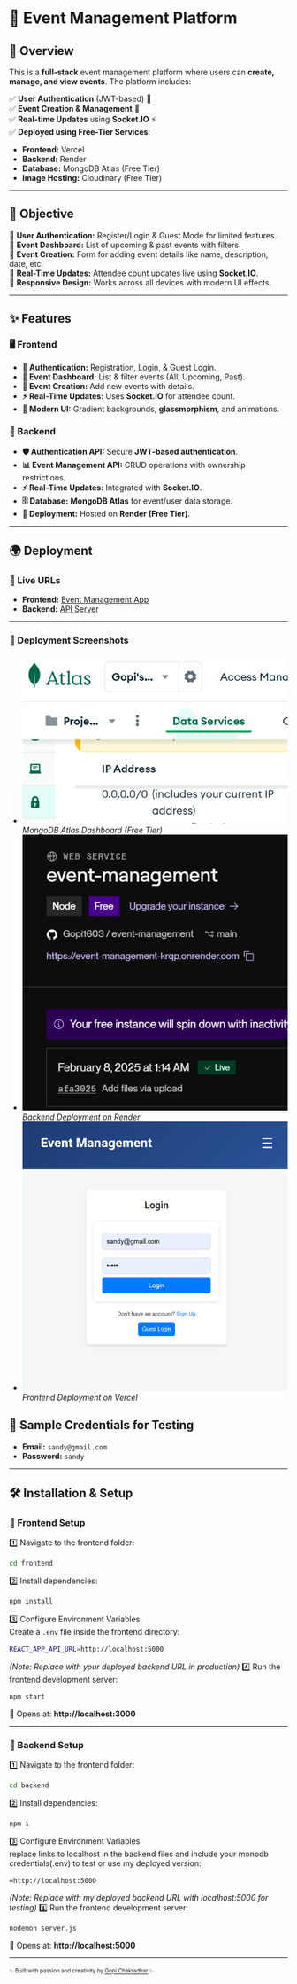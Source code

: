 # 🎉 Event Management Platform

## 🚀 Overview

This is a **full-stack** event management platform where users can **create, manage, and view events**. The platform includes:

✅ **User Authentication** (JWT-based) 🔐  
✅ **Event Creation & Management** 📅  
✅ **Real-time Updates** using **Socket.IO** ⚡  
✅ **Deployed using Free-Tier Services**:
   - **Frontend:** Vercel
   - **Backend:** Render
   - **Database:** MongoDB Atlas (Free Tier)
   - **Image Hosting:** Cloudinary (Free Tier)

---

## 🎯 Objective

🔹 **User Authentication:** Register/Login & Guest Mode for limited features.  
🔹 **Event Dashboard:** List of upcoming & past events with filters.  
🔹 **Event Creation:** Form for adding event details like name, description, date, etc.  
🔹 **Real-Time Updates:** Attendee count updates live using **Socket.IO**.  
🔹 **Responsive Design:** Works across all devices with modern UI effects.  

---

## ✨ Features

### 🖥️ Frontend
- **🔑 Authentication:** Registration, Login, & Guest Login.  
- **📌 Event Dashboard:** List & filter events (All, Upcoming, Past).  
- **📝 Event Creation:** Add new events with details.  
- **⚡ Real-Time Updates:** Uses **Socket.IO** for attendee count.  
- **🎨 Modern UI:** Gradient backgrounds, **glassmorphism**, and animations.  

### 🔧 Backend
- **🛡️ Authentication API:** Secure **JWT-based authentication**.  
- **📊 Event Management API:** CRUD operations with ownership restrictions.  
- **⚡ Real-Time Updates:** Integrated with **Socket.IO**.  
- **🗄️ Database:** **MongoDB Atlas** for event/user data storage.  
- **🚀 Deployment:** Hosted on **Render (Free Tier)**.  

---

## 🌍 Deployment

### 🎯 Live URLs
- **Frontend:** [Event Management App](https://event-management-beige.vercel.app/)  
- **Backend:** [API Server](https://event-management-krqp.onrender.com)  

---

### 📸 Deployment Screenshots
- ![MongoDB Atlas](./(anywhere)_database-monodb-atlas.png)  
  *MongoDB Atlas Dashboard (Free Tier)*
- ![Backend on Render](./backend-render.png)  
  *Backend Deployment on Render*
- ![Frontend on Vercel](./frontend-vercel.png)  
  *Frontend Deployment on Vercel*

  
## 🧪 Sample Credentials for Testing
- **Email:** `sandy@gmail.com`  
- **Password:** `sandy`  

---
  
## 🛠️ Installation & Setup

### 📌 Frontend Setup
1️⃣ Navigate to the frontend folder:  
   ```sh
   cd frontend
   ```
2️⃣ Install dependencies:  
   ```sh
   npm install
   ```
3️⃣ Configure Environment Variables:  
   Create a `.env` file inside the frontend directory:
   ```sh
   REACT_APP_API_URL=http://localhost:5000
   ```
   _(Note: Replace with your deployed backend URL in production)_
4️⃣ Run the frontend development server:  
   ```sh
   npm start
   ```
   📌 Opens at: **http://localhost:3000**

---

### 📌 Backend Setup
1️⃣ Navigate to the frontend folder:  
   ```sh
   cd backend
   ```
2️⃣ Install dependencies:  
   ```sh
   npm i
   ```
3️⃣ Configure Environment Variables:  
   replace links to localhost in the backend files and include your monodb credentials(.env) to test or use my deployed version:
   ```sh
   =http://localhost:5000
   ```
   _(Note: Replace with my deployed backend URL with localhost:5000 for testing)_
4️⃣ Run the frontend development server:  
   ```sh
   nodemon server.js
   ```
   📌 Opens at: **http://localhost:5000**

---

<sub><sup>✨ Built with passion and creativity by [Gopi Chakradhar](https://gopi-chakradhar.vercel.app/) ✨</sup></sub>
